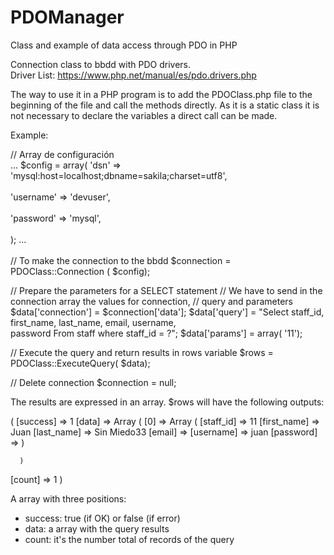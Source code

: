 # PDOManager
Class and example of data access through PDO in PHP

Connection class to bbdd with PDO drivers.<br>
Driver List: https://www.php.net/manual/es/pdo.drivers.php

The way to use it in a PHP program is to add the PDOClass.php file to the beginning of the file and call the methods directly. As it is a static class it is not necessary to declare the variables a direct call can be made.

Example:

// Array de configuración
<br>
...
$config = array(
  'dsn' => 'mysql:host=localhost;dbname=sakila;charset=utf8',<br><br>
  'username' => 'devuser',<br><br>
  'password' => 'mysql',<br><br>
);
...
<br><br>
// To make the connection to the bbdd
$connection = PDOClass::Connection ( $config);

// Prepare the parameters for a SELECT statement
// We have to send in the connection array the values for connection, 
// query and parameters
$data['connection'] = $connection['data'];
$data['query'] = "Select staff_id, first_name, last_name, email, username, 	
										password From staff where staff_id = ?";
$data['params'] = array( '11');

// Execute the query and return results in rows variable
$rows = PDOClass::ExecuteQuery( $data);

// Delete connection
$connection = null;

The results are expressed in an array.
$rows will have the following outputs:

(
  [success] => 1
  [data] => Array
	  (
	    [0] => Array
        (
          [staff_id] => 11
          [first_name] => Juan
          [last_name] => Sin Miedo33
          [email] => 
          [username] => juan
          [password] => 
        )

	  )

  [count] => 1
)

A array with three positions:
- success:  true (if OK) or false (if error)
- data: a array with the query results
- count: it's the number total of records of the query
